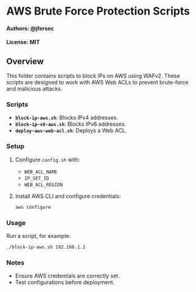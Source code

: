 
# AWS Brute Force Protection Scripts

#### Authors: @jfersec  
#### License: MIT  

## Overview

This folder contains scripts to block IPs on AWS using WAFv2. These scripts are designed to work with AWS Web ACLs to prevent brute-force and malicious attacks.

### Scripts

- **`block-ip-aws.sh`**: Blocks IPv4 addresses.
- **`block-ip-v6-aws.sh`**: Blocks IPv6 addresses.
- **`deploy-aws-web-acl.sh`**: Deploys a Web ACL.

### Setup

1. Configure `config.sh` with:
   - `WEB_ACL_NAME`
   - `IP_SET_ID`
   - `WEB_ACL_REGION`

2. Install AWS CLI and configure credentials:
   ```bash
   aws configure
   ```

### Usage

Run a script, for example:
```bash
./block-ip-aws.sh 192.168.1.1
```

### Notes

- Ensure AWS credentials are correctly set.
- Test configurations before deployment.
